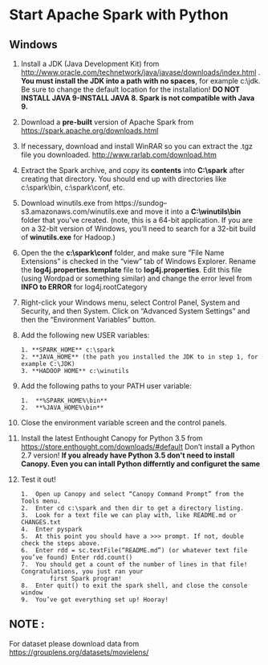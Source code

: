 # Start Apache Spark with Python

## Windows ##
1.	Install a JDK (Java Development Kit) from http://www.oracle.com/technetwork/java/javase/downloads/index.html . **You must install the 		JDK into a path with no spaces**, for example c:\jdk. Be sure to change the default location for the installation! **DO NOT INSTALL JAVA 9-INSTALL JAVA 8. Spark is not compatible with Java 9.**

2. 	Download a **pre-built** version of Apache Spark from https://spark.apache.org/downloads.html

3.	If necessary, download and install WinRAR so you can extract the .tgz file you downloaded. http://www.rarlab.com/download.htm

4.	Extract the Spark archive, and copy its **contents** into **C:\spark** after creating that directory. You should end up with 						directories like c:\spark\bin, c:\spark\conf, etc.

5.	Download winutils.exe from https://sundog–s3.amazonaws.com/winutils.exe and move it into a **C:\winutils\bin** folder that you’ve 			created. (note, this is a 64-bit application. If you are on a 32-bit version of Windows, you’ll need to search for a 32-bit build of 		 **winutils.exe** for Hadoop.)

6.	Open the the **c:\spark\conf** folder, and make sure “File Name Extensions” is checked in the “view” tab of Windows Explorer. Rename
		the **log4j.properties.template** file to **log4j.properties**. Edit this file (using Wordpad or something similar) and change the 			error level from **INFO to ERROR** for log4j.rootCategory

7.	Right-click your Windows menu, select Control Panel, System and Security, and then System. Click on “Advanced System Settings” and 
		then the “Environment Variables” button.

8.	Add the following new USER variables:
		
		1. **SPARK_HOME** c:\spark
		2. **JAVA_HOME** (the path you installed the JDK to in step 1, for example C:\JDK)
		3. **HADOOP HOME** c:\winutils

9.	Add the following paths to your PATH user variable:

		1.	**%SPARK_HOME%\bin**
		2.	**%JAVA_HOME%\bin**

10.	Close the environment variable screen and the control panels.

11.	Install the latest Enthought Canopy for Python 3.5 from https://store.enthought.com/downloads/#default Don’t install a Python 		2.7 version! **If you already have Python 3.5 don't need to install Canopy. Even you can intall Python differntly and 			configuret the same**

12. Test it out!

		1.	Open up Canopy and select “Canopy Command Prompt” from the Tools menu.
		2.	Enter cd c:\spark and then dir to get a directory listing.
		3.	Look for a text file we can play with, like README.md or CHANGES.txt
		4.	Enter pyspark
		5.	At this point you should have a >>> prompt. If not, double check the steps above.
		6.	Enter rdd = sc.textFile(“README.md”) (or whatever text file you’ve found) Enter rdd.count()
		7.	You should get a count of the number of lines in that file! Congratulations, you just ran your 
				first Spark program!
		8.	Enter quit() to exit the spark shell, and close the console window
		9.	You’ve got everything set up! Hooray!
		
## NOTE : ##
For dataset please download data from https://grouplens.org/datasets/movielens/ 
